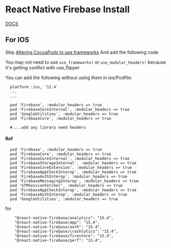 # React Native Firebase Install
[DOCS](https://rnfirebase.io/)

## For IOS

Skip [Altering CocoaPods to use frameworks](https://rnfirebase.io/) And add the following code

You may not need to use `use_frameworks!` or `use_modular_headers!` because it's getting conflict with use_flipper

You can add the following without using them in ios/Podfile:

```
  platform :ios, '12.4'
  ...
  ...
  
  pod 'Firebase', :modular_headers => true
  pod 'FirebaseCoreInternal', :modular_headers => true
  pod 'GoogleUtilities', :modular_headers => true
  pod 'FirebaseCore', :modular_headers => true

  #....add any library need headers
```

#### Ref

```
  pod 'Firebase', :modular_headers => true
  pod 'FirebaseCore', :modular_headers => true
  pod 'FirebaseCoreInternal', :modular_headers => true  
  pod 'FirebaseStorageInternal', :modular_headers => true
  pod 'FirebaseCoreExtension', :modular_headers => true
  pod 'FirebaseAppCheckInterop', :modular_headers => true
  pod 'FirebaseAuthInterop', :modular_headers => true
  pod 'FirebaseMessagingInterop', :modular_headers => true
  pod 'GTMSessionFetcher', :modular_headers => true
  pod 'FirebaseAppCheckInterop', :modular_headers => true
  pod 'FirebaseAuthInterop', :modular_headers => true
  pod 'GoogleUtilities', :modular_headers => true
```

for 

```
    "@react-native-firebase/analytics": "15.4",
    "@react-native-firebase/app": "15.4",
    "@react-native-firebase/auth": "15.4",
    "@react-native-firebase/crashlytics": "15.4",
    "@react-native-firebase/firestore": "15.4",
    "@react-native-firebase/perf": "15.4",
```


